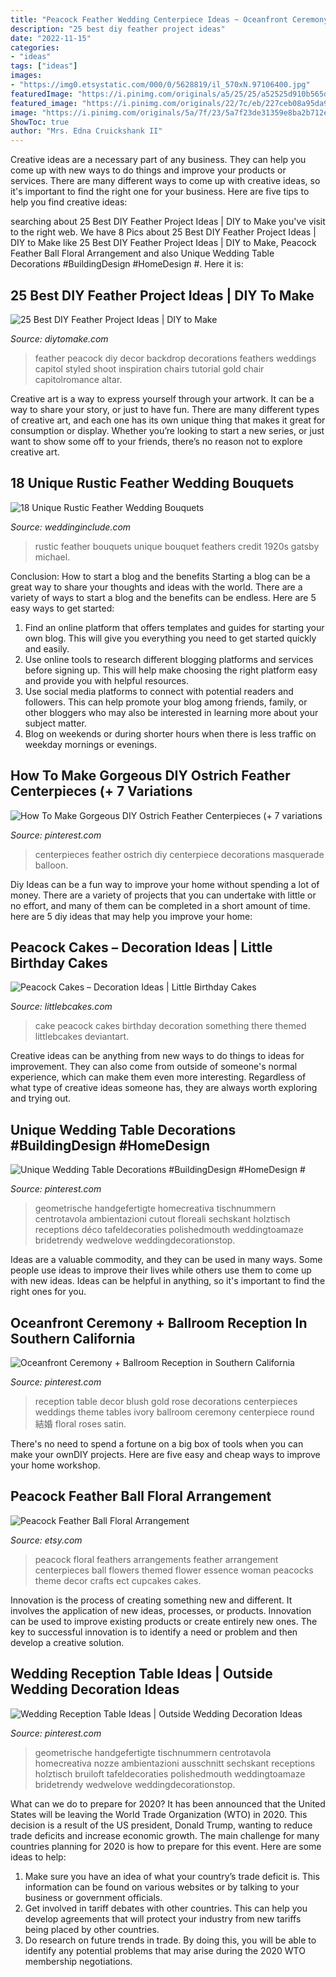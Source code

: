 ```yaml
---
title: "Peacock Feather Wedding Centerpiece Ideas ~ Oceanfront Ceremony + Ballroom Reception In Southern California"
description: "25 best diy feather project ideas"
date: "2022-11-15"
categories:
- "ideas"
tags: ["ideas"]
images:
- "https://img0.etsystatic.com/000/0/5628819/il_570xN.97106400.jpg"
featuredImage: "https://i.pinimg.com/originals/a5/25/25/a52525d910b565db1c3b21fa2ec1e17c.jpg"
featured_image: "https://i.pinimg.com/originals/22/7c/eb/227ceb08a95da987275029c56248758c.jpg"
image: "https://i.pinimg.com/originals/5a/7f/23/5a7f23de31359e8ba2b712eddf113d97.jpg"
ShowToc: true
author: "Mrs. Edna Cruickshank II"
---
```



Creative ideas are a necessary part of any business. They can help you come up with new ways to do things and improve your products or services. There are many different ways to come up with creative ideas, so it's important to find the right one for your business. Here are five tips to help you find creative ideas: 

	

		
searching about 25 Best DIY Feather Project Ideas | DIY to Make you've visit to the right web. We have 8 Pics about 25 Best DIY Feather Project Ideas | DIY to Make like 25 Best DIY Feather Project Ideas | DIY to Make, Peacock Feather Ball Floral Arrangement and also Unique Wedding Table Decorations #BuildingDesign #HomeDesign #. Here it is:
		
    
## 25 Best DIY Feather Project Ideas | DIY To Make

<img loading=lazy src="http://www.diytomake.com/wp-content/uploads/2017/05/Peacock-Feather-Wedding-Decor.jpg" onerror="this.onerror=null;this.src='https://tse3.mm.bing.net/th?id=OIP.o6o_8FSpXPftI9xS5Zd7_gHaLH&amp;pid=15.1';" alt="25 Best DIY Feather Project Ideas | DIY to Make">

_Source: diytomake.com_

>feather peacock diy decor backdrop decorations feathers weddings capitol styled shoot inspiration chairs tutorial gold chair capitolromance altar. 

	

Creative art is a way to express yourself through your artwork. It can be a way to share your story, or just to have fun. There are many different types of creative art, and each one has its own unique thing that makes it great for consumption or display. Whether you’re looking to start a new series, or just want to show some off to your friends, there’s no reason not to explore creative art.

    
## 18 Unique Rustic Feather Wedding Bouquets

<img loading=lazy src="http://www.weddinginclude.com/wp-content/uploads/2018/01/18-Unique-Rustic-Feather-Wedding-Bouquets_003.jpg" onerror="this.onerror=null;this.src='https://tse4.mm.bing.net/th?id=OIP.uPLQUscIcYQU8smVzcD7XgHaLH&amp;pid=15.1';" alt="18 Unique Rustic Feather Wedding Bouquets">

_Source: weddinginclude.com_

>rustic feather bouquets unique bouquet feathers credit 1920s gatsby michael. 

	

Conclusion: How to start a blog and the benefits
Starting a blog can be a great way to share your thoughts and ideas with the world. There are a variety of ways to start a blog and the benefits can be endless. Here are 5 easy ways to get started:
1. Find an online platform that offers templates and guides for starting your own blog. This will give you everything you need to get started quickly and easily.
2. Use online tools to research different blogging platforms and services before signing up. This will help make choosing the right platform easy and provide you with helpful resources.
3. Use social media platforms to connect with potential readers and followers. This can help promote your blog among friends, family, or other bloggers who may also be interested in learning more about your subject matter.
4. Blog on weekends or during shorter hours when there is less traffic on weekday mornings or evenings.

    
## How To Make Gorgeous DIY Ostrich Feather Centerpieces (+ 7 Variations

<img loading=lazy src="https://i.pinimg.com/originals/a5/25/25/a52525d910b565db1c3b21fa2ec1e17c.jpg" onerror="this.onerror=null;this.src='https://tse2.mm.bing.net/th?id=OIP.zdxj2ZcWj5ZWRLkXZ5QHXQHaLH&amp;pid=15.1';" alt="How To Make Gorgeous DIY Ostrich Feather Centerpieces (+ 7 variations">

_Source: pinterest.com_

>centerpieces feather ostrich diy centerpiece decorations masquerade balloon. 

	

Diy Ideas can be a fun way to improve your home without spending a lot of money. There are a variety of projects that you can undertake with little or no effort, and many of them can be completed in a short amount of time. here are 5 diy ideas that may help you improve your home: 

    
## Peacock Cakes – Decoration Ideas | Little Birthday Cakes

<img loading=lazy src="https://www.littlebcakes.com/wp-content/uploads/2014/02/Peacock-Wedding-Cake.jpg" onerror="this.onerror=null;this.src='https://tse3.mm.bing.net/th?id=OIP.aCmNiS_BISVzZcOxCU_8UAHaJ4&amp;pid=15.1';" alt="Peacock Cakes – Decoration Ideas | Little Birthday Cakes">

_Source: littlebcakes.com_

>cake peacock cakes birthday decoration something there themed littlebcakes deviantart. 

	

Creative ideas can be anything from new ways to do things to ideas for improvement. They can also come from outside of someone's normal experience, which can make them even more interesting. Regardless of what type of creative ideas someone has, they are always worth exploring and trying out.

    
## Unique Wedding Table Decorations #BuildingDesign #HomeDesign #

<img loading=lazy src="https://i.pinimg.com/originals/5a/7f/23/5a7f23de31359e8ba2b712eddf113d97.jpg" onerror="this.onerror=null;this.src='https://tse4.mm.bing.net/th?id=OIP.v1FQHviGGzScmC8uoJRSbwHaLH&amp;pid=15.1';" alt="Unique Wedding Table Decorations #BuildingDesign #HomeDesign #">

_Source: pinterest.com_

>geometrische handgefertigte homecreativa tischnummern centrotavola ambientazioni cutout floreali sechskant holztisch receptions déco tafeldecoraties polishedmouth weddingtoamaze bridetrendy wedwelove weddingdecorationstop. 

	

Ideas are a valuable commodity, and they can be used in many ways. Some people use ideas to improve their lives while others use them to come up with new ideas. Ideas can be helpful in anything, so it's important to find the right ones for you.

    
## Oceanfront Ceremony + Ballroom Reception In Southern California

<img loading=lazy src="https://i.pinimg.com/originals/22/7c/eb/227ceb08a95da987275029c56248758c.jpg" onerror="this.onerror=null;this.src='https://tse3.mm.bing.net/th?id=OIP.cP1FdvZv_e7ddLxw_8wYoAHaLI&amp;pid=15.1';" alt="Oceanfront Ceremony + Ballroom Reception in Southern California">

_Source: pinterest.com_

>reception table decor blush gold rose decorations centerpieces weddings theme tables ivory ballroom ceremony centerpiece round 結婚 floral roses satin. 

	

There's no need to spend a fortune on a big box of tools when you can make your ownDIY projects. Here are five easy and cheap ways to improve your home workshop.

    
## Peacock Feather Ball Floral Arrangement

<img loading=lazy src="https://img0.etsystatic.com/000/0/5628819/il_570xN.97106400.jpg" onerror="this.onerror=null;this.src='https://tse2.mm.bing.net/th?id=OIP.Jywu5l-m4nvgxxndCLHrOgHaJ4&amp;pid=15.1';" alt="Peacock Feather Ball Floral Arrangement">

_Source: etsy.com_

>peacock floral feathers arrangements feather arrangement centerpieces ball flowers themed flower essence woman peacocks theme decor crafts ect cupcakes cakes. 

	

Innovation is the process of creating something new and different. It involves the application of new ideas, processes, or products. Innovation can be used to improve existing products or create entirely new ones. The key to successful innovation is to identify a need or problem and then develop a creative solution.

    
## Wedding Reception Table Ideas | Outside Wedding Decoration Ideas

<img loading=lazy src="https://i.pinimg.com/736x/5e/0d/af/5e0daf4da0df1db8ae42d426a0776348.jpg" onerror="this.onerror=null;this.src='https://tse4.mm.bing.net/th?id=OIP.2R3RcAnisIyUf2J37LvoBQHaLH&amp;pid=15.1';" alt="Wedding Reception Table Ideas | Outside Wedding Decoration Ideas">

_Source: pinterest.com_

>geometrische handgefertigte tischnummern centrotavola homecreativa nozze ambientazioni ausschnitt sechskant receptions holztisch bruiloft tafeldecoraties polishedmouth weddingtoamaze bridetrendy wedwelove weddingdecorationstop. 

	

What can we do to prepare for 2020?
It has been announced that the United States will be leaving the World Trade Organization (WTO) in 2020. This decision is a result of the US president, Donald Trump, wanting to reduce trade deficits and increase economic growth. The main challenge for many countries planning for 2020 is how to prepare for this event. Here are some ideas to help: 
1. Make sure you have an idea of what your country’s trade deficit is. This information can be found on various websites or by talking to your business or government officials. 
2. Get involved in tariff debates with other countries. This can help you develop agreements that will protect your industry from new tariffs being placed by other countries. 
3. Do research on future trends in trade. By doing this, you will be able to identify any potential problems that may arise during the 2020 WTO membership negotiations.

